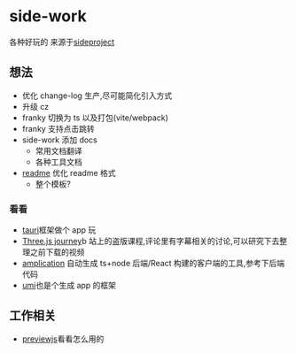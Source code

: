 # side-work

各种好玩的
来源于[sideproject](https://sideproject.guide/)

## 想法

-   优化 change-log 生产,尽可能简化引入方式
-   升级 cz
-   franky 切换为 ts 以及打包(vite/webpack)
-   franky 支持点击跳转
-   side-work 添加 docs
    -   常用文档翻译
    -   各种工具文档
-   [readme](https://github.com/Louis3797/awesome-readme-template) 优化 readme 格式
    -   整个模板?

### 看看

-   [tauri](https://github.com/tauri-apps/tauri)框架做个 app 玩
-   [Three.js journey](https://www.bilibili.com/video/BV1Pf4y177Vp/?vd_source=a28fe99f8fec1c3800d44220e3754062)b 站上的盗版课程,评论里有字幕相关的讨论,可以研究下去整理之前下载的视频
-   [amplication](https://github.com/amplication/amplication) 自动生成 ts+node 后端/React 构建的客户端的工具,参考下后端代码
-   [umi](https://umijs.org/docs/tutorials/blog)也是个生成 app 的框架

## 工作相关

-   [previewjs](https://github.com/fwouts/previewjs)看看怎么用的
